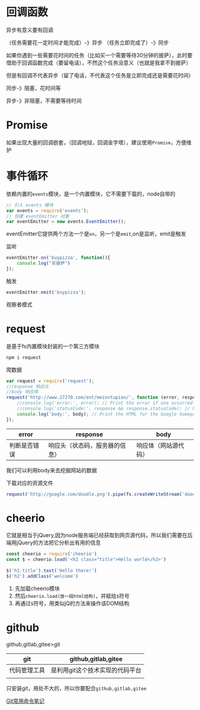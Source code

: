 # 回调函数

异步有意义要有回调

（任务需要花一定时间才能完成）-》异步
（任务立即完成了）-》同步

如果你遇到一些需要花时间的任务（比如买一个需要等待30分钟的披萨），此时要借助于回调函数完成（要留电话），不然这个任务没意义（也就是我拿不到披萨）

但是有回调不代表异步（留了电话，不代表这个任务是立即完成还是需要花时间）

同步-》阻塞，花时间等

异步-》非阻塞，不需要等待时间

# Promise

如果出现大量的回调嵌套，（回调地狱，回调金字塔），建议使用`Promise`，方便维护

# 事件循环

依赖内置的`events`模块，是一个内置模块，它不需要下载的，node自带的

```js
// 引入 events 模块
var events = require('events');
// 创建 eventEmitter 对象
var eventEmitter = new events.EventEmitter();
```

eventEmitter它提供两个方法一个是`on`，另一个是`emit`,on是监听，emit是触发

监听
```js
eventEmitter.on('buypizza', function(){
    console.log("买披萨")
});
```
触发
```js
eventEmitter.emit('buypizza');
```

观察者模式

# request

是基于fs内置模块封装的一个第三方模块

```js
npm i request
```

爬数据
```js
var request = require('request');
//response 响应头
//body 响应体
request('http://www.27270.com/ent/meinvtupian/', function (error, response, body) {
    //console.log('error:', error); // Print the error if one occurred
    //console.log('statusCode:', response && response.statusCode); // Print the response status code if a response was received
    console.log('body:', body); // Print the HTML for the Google homepage.
});
```

|error|response|body|
|-|-|-|
|判断是否错误|响应头（状态码，服务器的信息）|响应体（网站源代码）|

我们可以利用body来去挖掘网站的数据

下载对应的资源文件

```js
request('http://google.com/doodle.png').pipe(fs.createWriteStream('doodle.png'))
```

# cheerio

它就是相当于jQuery,因为node服务端已经获取到网页源代码，所以我们需要在后端用jQuery的方法把它分析出有用的信息

```js
const cheerio = require('cheerio')
const $ = cheerio.load('<h2 class="title">Hello world</h2>')
 
$('h2.title').text('Hello there!')
$('h2').addClass('welcome')
```

1. 先加载cheerio模块
2. 然后`cheerio.load(放一段html结构)`，并赋给`$`符号
3. 再通过`$`符号，用类似jQ的方法来操作该DOM结构

# github

github,gitlab,gitee>git

|git|github,gitlab,gitee|
|-|-|
|代码管理工具|是利用git这个技术实现的代码平台|
|||

只安装git，用处不大的，所以你要配合`github,gitlab,gitee`

[Git常用命令笔记](https://blog.csdn.net/qq_27080247/article/details/49942991)

```bash

```